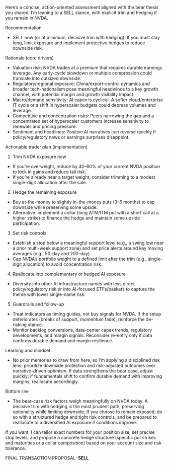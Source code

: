 Here’s a concise, action-oriented assessment aligned with the bear thesis you shared. I’m leaning to a SELL stance, with explicit trim and hedging if you remain in NVDA.

Recommendation
- SELL now (or at minimum, decisive trim with hedging). If you must stay long, limit exposure and implement protective hedges to reduce downside risk.

Rationale (core drivers)
- Valuation risk: NVDA trades at a premium that requires durable earnings leverage. Any early-cycle slowdown or multiple compression could translate into outsized downside.
- Regulatory/regional exposure: China/export-control dynamics and broader tech-nationalism pose meaningful headwinds to a key growth channel, with potential margin and growth visibility impact.
- Macro/demand sensitivity: AI capex is cyclical. A softer cloud/enterprise IT cycle or a shift in hyperscaler budgets could depress volumes and leverage.
- Competitive and concentration risks: Peers narrowing the gap and a concentrated set of hyperscaler customers increase sensitivity to renewals and pricing pressure.
- Sentiment and headlines: Positive AI narratives can reverse quickly if policy/regulatory news or earnings surprises disappoint.

Actionable trader plan (implementation)
1) Trim NVDA exposure now
- If you’re overweight, reduce by 40–60% of your current NVDA position to lock in gains and reduce tail risk.
- If you’re already near a target weight, consider trimming to a modest single-digit allocation after the sale.

2) Hedge the remaining exposure
- Buy at-the-money to slightly in-the-money puts (3–6 months) to cap downside while preserving some upside.
- Alternative: implement a collar (long ATM/ITM put with a short call at a higher strike) to finance the hedge and maintain some upside participation.

3) Set risk controls
- Establish a stop below a meaningful support level (e.g., a swing low near a prior multi-week support zone) and set price alerts around key moving averages (e.g., 50-day and 200-day).
- Cap NVDA’s portfolio weight to a defined limit after the trim (e.g., single-digit allocation) to avoid concentration risk.

4) Reallocate into complementary or hedged AI exposure
- Diversify into other AI infrastructure names with less direct policy/regulatory risk or into AI-focused ETFs/baskets to capture the theme with lower single-name risk.

5) Guardrails and follow-up
- Treat indicators as timing guides, not buy signals for NVDA. If the setup deteriorates (breaks of support, momentum fade), reinforce the de-risking stance.
- Monitor backlog conversions, data-center capex trends, regulatory developments, and margin signals. Reconsider re-entry only if data confirms durable demand and margin resilience.

Learning and mindset
- No prior memories to draw from here, so I’m applying a disciplined risk lens: prioritize downside protection and risk-adjusted outcomes over narrative-driven optimism. If data strengthens the bear case, adjust quickly; if fundamentals shift to confirm durable demand with improving margins, reallocate accordingly.

Bottom line
- The bear-case risk factors weigh meaningfully on NVDA today. A decisive trim with hedging is the most prudent path, preserving optionality while limiting downside. If you choose to remain exposed, do so with a structured hedge and tight risk controls, and be prepared to reallocate to a diversified AI exposure if conditions improve.

If you want, I can tailor exact numbers for your position size, set precise stop levels, and propose a concrete hedge structure (specific put strikes and maturities or a collar composition) based on your account size and risk tolerance.

FINAL TRANSACTION PROPOSAL: **SELL**